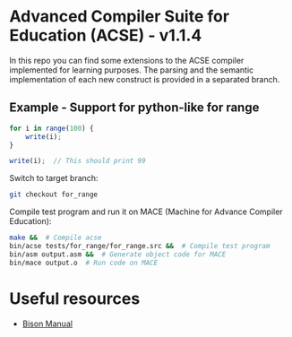 #  Advanced Compiler Suite for Education (ACSE) - v1.1.4
In this repo you can find some extensions to the ACSE compiler implemented for learning purposes. The parsing and the semantic implementation of each new construct is provided in a separated branch.

## Example - Support for python-like for range
```javascript
for i in range(100) {
    write(i);
}

write(i);  // This should print 99
```

Switch to target branch:
```bash
git checkout for_range
```

Compile test program and run it on MACE (Machine for Advance Compiler Education):
```bash
make &&  # Compile acse
bin/acse tests/for_range/for_range.src &&  # Compile test program
bin/asm output.asm &&  # Generate object code for MACE
bin/mace output.o  # Run code on MACE
```


# Useful resources
- [Bison Manual](https://www.gnu.org/software/bison/manual/bison.html)